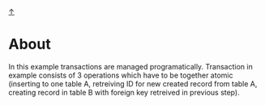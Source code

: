 [&#8593;](../README.md)

# About
In this example transactions are managed programatically. Transaction in example consists of 3 operations which have
 to be together atomic (inserting to one table A, retreiving ID for new created record from table A, creating record
  in table B with foreign key retreived in previous step).